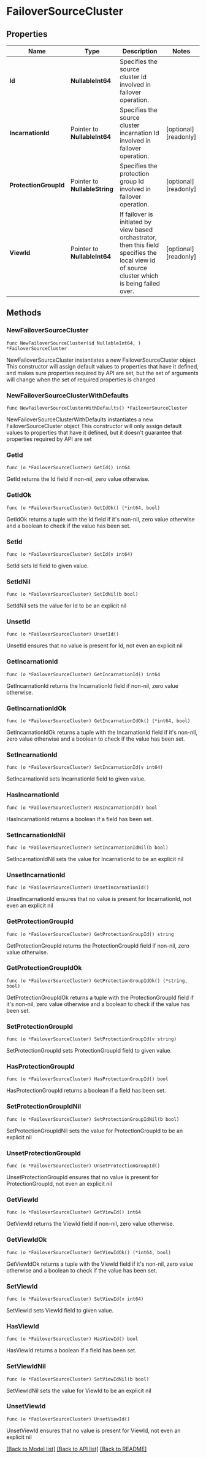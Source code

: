 # FailoverSourceCluster

## Properties

Name | Type | Description | Notes
------------ | ------------- | ------------- | -------------
**Id** | **NullableInt64** | Specifies the source cluster Id involved in failover operation. | 
**IncarnationId** | Pointer to **NullableInt64** | Specifies the source cluster incarnation Id involved in failover operation. | [optional] [readonly] 
**ProtectionGroupId** | Pointer to **NullableString** | Specifies the protection group Id involved in failover operation. | [optional] [readonly] 
**ViewId** | Pointer to **NullableInt64** | If failover is initiated by view based orchastrator, then this field specifies the local view id of source cluster which is being failed over. | [optional] [readonly] 

## Methods

### NewFailoverSourceCluster

`func NewFailoverSourceCluster(id NullableInt64, ) *FailoverSourceCluster`

NewFailoverSourceCluster instantiates a new FailoverSourceCluster object
This constructor will assign default values to properties that have it defined,
and makes sure properties required by API are set, but the set of arguments
will change when the set of required properties is changed

### NewFailoverSourceClusterWithDefaults

`func NewFailoverSourceClusterWithDefaults() *FailoverSourceCluster`

NewFailoverSourceClusterWithDefaults instantiates a new FailoverSourceCluster object
This constructor will only assign default values to properties that have it defined,
but it doesn't guarantee that properties required by API are set

### GetId

`func (o *FailoverSourceCluster) GetId() int64`

GetId returns the Id field if non-nil, zero value otherwise.

### GetIdOk

`func (o *FailoverSourceCluster) GetIdOk() (*int64, bool)`

GetIdOk returns a tuple with the Id field if it's non-nil, zero value otherwise
and a boolean to check if the value has been set.

### SetId

`func (o *FailoverSourceCluster) SetId(v int64)`

SetId sets Id field to given value.


### SetIdNil

`func (o *FailoverSourceCluster) SetIdNil(b bool)`

 SetIdNil sets the value for Id to be an explicit nil

### UnsetId
`func (o *FailoverSourceCluster) UnsetId()`

UnsetId ensures that no value is present for Id, not even an explicit nil
### GetIncarnationId

`func (o *FailoverSourceCluster) GetIncarnationId() int64`

GetIncarnationId returns the IncarnationId field if non-nil, zero value otherwise.

### GetIncarnationIdOk

`func (o *FailoverSourceCluster) GetIncarnationIdOk() (*int64, bool)`

GetIncarnationIdOk returns a tuple with the IncarnationId field if it's non-nil, zero value otherwise
and a boolean to check if the value has been set.

### SetIncarnationId

`func (o *FailoverSourceCluster) SetIncarnationId(v int64)`

SetIncarnationId sets IncarnationId field to given value.

### HasIncarnationId

`func (o *FailoverSourceCluster) HasIncarnationId() bool`

HasIncarnationId returns a boolean if a field has been set.

### SetIncarnationIdNil

`func (o *FailoverSourceCluster) SetIncarnationIdNil(b bool)`

 SetIncarnationIdNil sets the value for IncarnationId to be an explicit nil

### UnsetIncarnationId
`func (o *FailoverSourceCluster) UnsetIncarnationId()`

UnsetIncarnationId ensures that no value is present for IncarnationId, not even an explicit nil
### GetProtectionGroupId

`func (o *FailoverSourceCluster) GetProtectionGroupId() string`

GetProtectionGroupId returns the ProtectionGroupId field if non-nil, zero value otherwise.

### GetProtectionGroupIdOk

`func (o *FailoverSourceCluster) GetProtectionGroupIdOk() (*string, bool)`

GetProtectionGroupIdOk returns a tuple with the ProtectionGroupId field if it's non-nil, zero value otherwise
and a boolean to check if the value has been set.

### SetProtectionGroupId

`func (o *FailoverSourceCluster) SetProtectionGroupId(v string)`

SetProtectionGroupId sets ProtectionGroupId field to given value.

### HasProtectionGroupId

`func (o *FailoverSourceCluster) HasProtectionGroupId() bool`

HasProtectionGroupId returns a boolean if a field has been set.

### SetProtectionGroupIdNil

`func (o *FailoverSourceCluster) SetProtectionGroupIdNil(b bool)`

 SetProtectionGroupIdNil sets the value for ProtectionGroupId to be an explicit nil

### UnsetProtectionGroupId
`func (o *FailoverSourceCluster) UnsetProtectionGroupId()`

UnsetProtectionGroupId ensures that no value is present for ProtectionGroupId, not even an explicit nil
### GetViewId

`func (o *FailoverSourceCluster) GetViewId() int64`

GetViewId returns the ViewId field if non-nil, zero value otherwise.

### GetViewIdOk

`func (o *FailoverSourceCluster) GetViewIdOk() (*int64, bool)`

GetViewIdOk returns a tuple with the ViewId field if it's non-nil, zero value otherwise
and a boolean to check if the value has been set.

### SetViewId

`func (o *FailoverSourceCluster) SetViewId(v int64)`

SetViewId sets ViewId field to given value.

### HasViewId

`func (o *FailoverSourceCluster) HasViewId() bool`

HasViewId returns a boolean if a field has been set.

### SetViewIdNil

`func (o *FailoverSourceCluster) SetViewIdNil(b bool)`

 SetViewIdNil sets the value for ViewId to be an explicit nil

### UnsetViewId
`func (o *FailoverSourceCluster) UnsetViewId()`

UnsetViewId ensures that no value is present for ViewId, not even an explicit nil

[[Back to Model list]](../README.md#documentation-for-models) [[Back to API list]](../README.md#documentation-for-api-endpoints) [[Back to README]](../README.md)



